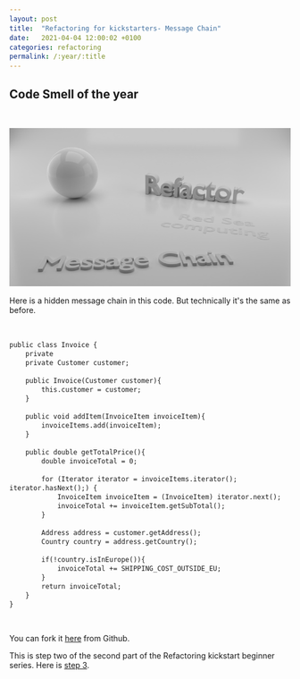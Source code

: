 ```yaml
---
layout: post
title:  "Refactoring for kickstarters- Message Chain"
date:   2021-04-04 12:00:02 +0100
categories: refactoring
permalink: /:year/:title
---
```


## Code Smell of the year
<br>

![Message Chain](../images/Refactoring/Refactor-message-chain.png)
<br>

Here is a hidden message chain in this code. But technically it's the same as before.

<br>



    public class Invoice {
        private 
        private Customer customer;
    
        public Invoice(Customer customer){
            this.customer = customer;
        }
    
        public void addItem(InvoiceItem invoiceItem){
            invoiceItems.add(invoiceItem);
        }

        public double getTotalPrice(){ 
            double invoiceTotal = 0;

            for (Iterator iterator = invoiceItems.iterator(); iterator.hasNext();) {
                InvoiceItem invoiceItem = (InvoiceItem) iterator.next();
                invoiceTotal += invoiceItem.getSubTotal();
            }

            Address address = customer.getAddress();
            Country country = address.getCountry();

            if(!country.isInEurope()){
                invoiceTotal += SHIPPING_COST_OUTSIDE_EU;
            }
            return invoiceTotal;
        }
    }   

<br>

You can fork it [here](https://github.com/redseacomputing/Refactoring_MessageChain2) from Github.

This is step two of the second part of the Refactoring kickstart beginner series. Here is [step 3](https://redseacomputing.github.io/2021/Refactoring2-3-data-class).